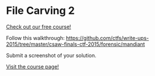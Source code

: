 # File Carving 2

[Check out our free course!](https://academy.hoppersroppers.org/mod/page/view.php?id=574)

Follow this walkthrough: <https://github.com/ctfs/write-ups-2015/tree/master/csaw-finals-ctf-2015/forensic/mandiant>

Submit a screenshot of your solution. 


[Visit the course page!](https://academy.hoppersroppers.org/mod/assign/view.php?id=574)
 